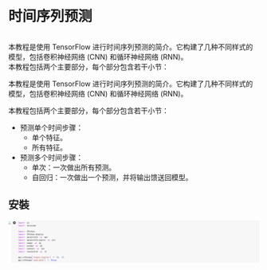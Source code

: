 <h1>时间序列预测</h1>
<h6></h6>本教程是使用 TensorFlow 进行时间序列预测的简介。它构建了几种不同样式的模型，包括卷积神经网络 (CNN) 和循环神经网络 (RNN)。</h6>
<br>
本教程包括两个主要部分，每个部分包含若干小节：
<p>本教程是使用 TensorFlow 进行时间序列预测的简介。它构建了几种不同样式的模型，包括卷积神经网络 (CNN) 和循环神经网络 (RNN)。</p>
<p>本教程包括两个主要部分，每个部分包含若干小节：</p>
<ul>
<li>预测单个时间步骤：
<ul>
<li>单个特征。</li>
<li>所有特征。</li>
</ul></li>
<li>预测多个时间步骤：
<ul>
<li>单次：一次做出所有预测。</li>
<li>自回归：一次做出一个预测，并将输出馈送回模型。</li>
</ul></li>
</ul>
<h2>安裝</h2>
<img src="https://github.com/Bo-Zheng/RubyOnRailsTest/blob/main/%E8%9E%A2%E5%B9%95%E6%93%B7%E5%8F%96%E7%95%AB%E9%9D%A2%202024-12-18%20221002.png">
